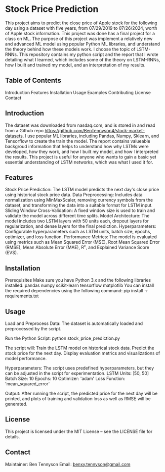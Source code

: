 # Stock Price Prediction
This project aims to predict the close price of Apple stock for the following day using a dataset with five years, from 07/29/2019 to 07/26/2024, worth of Apple stock information. This project was done has a final project for a class on ML. 
The purpose of this project was implement a relatively new and advanced ML model using popular Python ML libraries, and understand the theory behind how these models work. I choose the topic of LSTM-RNNs. This repository contains my python script and 
the report that I wrote detailing what I learned, which includes some of the theory on LSTM-RNNs, how I built and trained my model, and an interpretation of my results.

## Table of Contents
Introduction
Features
Installation
Usage
Examples
Contributing
License
Contact

## Introduction
The dataset was downloaded from nasdaq.com, and is stored in and read from a Github repo https://github.com/BenTennyson4/stock-market-datasets. I use popular ML libraries, including Pandas, Numpy, Sklearn, and Tensorflow to create the train the model. The report 
contains valueable backgroud information that helps to understand how why LSTMs were developed, how they work, and how I built my model, and how I interpreted the results. This project is useful for anyone who wants to gain a basic yet essential 
understanding of LSTM networks, which was what I used it for.

## Features
Stock Price Prediction: The LSTM model predicts the next day's close price using historical stock price data.
Data Preprocessing: Includes data normalization using MinMaxScaler, removing currency symbols from the dataset, and transforming the data into a suitable format for LSTM input.
Sliding Window Cross-Validation: A fixed window size is used to train and validate the model across different time splits.
Model Architecture: The model includes two LSTM layers with 50 units each, dropout layers for regularization, and dense layers for the final prediction.
Hyperparameters: Configurable hyperparameters such as LSTM units, batch size, epochs, optimizer, and loss function.
Performance Metrics: The model is evaluated using metrics such as Mean Squared Error (MSE), Root Mean Squared Error (RMSE), Mean Absolute Error (MAE), R², and Explained Variance Score (EVS).

## Installation
Prerequisites
Make sure you have Python 3.x and the following libraries installed:
pandas
numpy
scikit-learn
tensorflow
matplotlib
You can install the required dependencies using the following command:
pip install -r requirements.txt

## Usage
Load and Preprocess Data: The dataset is automatically loaded and preprocessed by the script.

Run the Python Script:
python stock_price_prediction.py

The script will:
Train the LSTM model on historical stock data.
Predict the stock price for the next day.
Display evaluation metrics and visualizations of model performance.

Hyperparameters: The script uses predefined hyperparameters, but they can be adjusted in the script for experimentation.
LSTM Units: [50, 50]
Batch Size: 10
Epochs: 10
Optimizer: 'adam'
Loss Function: 'mean_squared_error'

Output: After running the script, the predicted price for the next day will be printed, and plots of training and validation loss as well as RMSE will be generated.

## License
This project is licensed under the MIT License – see the LICENSE file for details.

## Contact
Maintainer: Ben Tennyson
Email: benxy.tennyson@gmail.com
